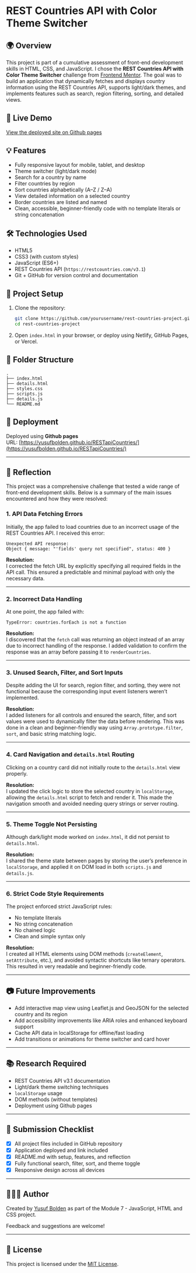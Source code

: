 # REST Countries API with Color Theme Switcher

## 🌍 Overview

This project is part of a cumulative assessment of front-end development skills in HTML, CSS, and JavaScript. I chose the **REST Countries API with Color Theme Switcher** challenge from [Frontend Mentor](https://www.frontendmentor.io). The goal was to build an application that dynamically fetches and displays country information using the REST Countries API, supports light/dark themes, and implements features such as search, region filtering, sorting, and detailed views.

## 🚀 Live Demo

[View the deployed site on Github pages](https://yusufbolden.github.io/RESTapiCountries/)

## 💡 Features

- Fully responsive layout for mobile, tablet, and desktop
- Theme switcher (light/dark mode)
- Search for a country by name
- Filter countries by region
- Sort countries alphabetically (A–Z / Z–A)
- View detailed information on a selected country
- Border countries are listed and named
- Clean, accessible, beginner-friendly code with no template literals or string concatenation

## 🛠️ Technologies Used

- HTML5
- CSS3 (with custom styles)
- JavaScript (ES6+)
- REST Countries API (`https://restcountries.com/v3.1`)
- Git + GitHub for version control and documentation

## 📁 Project Setup

1. Clone the repository:

   ```bash
   git clone https://github.com/yourusername/rest-countries-project.git
   cd rest-countries-project
   ```

2. Open `index.html` in your browser, or deploy using Netlify, GitHub Pages, or Vercel.

## 🔄 Folder Structure

```
.
├── index.html
├── details.html
├── styles.css
├── scripts.js
├── details.js
└── README.md
```

## 📌 Deployment

Deployed using **Github pages**  
URL: [https://yusufbolden.github.io/RESTapiCountries/](https://yusufbolden.github.io/RESTapiCountries/)

---

## 🧠 Reflection

This project was a comprehensive challenge that tested a wide range of front-end development skills. Below is a summary of the main issues encountered and how they were resolved:

### 1. **API Data Fetching Errors**

Initially, the app failed to load countries due to an incorrect usage of the REST Countries API. I received this error:

```
Unexpected API response:
Object { message: "'fields' query not specified", status: 400 }
```

**Resolution:**  
I corrected the fetch URL by explicitly specifying all required fields in the API call. This ensured a predictable and minimal payload with only the necessary data.

---

### 2. **Incorrect Data Handling**

At one point, the app failed with:

```
TypeError: countries.forEach is not a function
```

**Resolution:**  
I discovered that the `fetch` call was returning an object instead of an array due to incorrect handling of the response. I added validation to confirm the response was an array before passing it to `renderCountries`.

---

### 3. **Unused Search, Filter, and Sort Inputs**

Despite adding the UI for search, region filter, and sorting, they were not functional because the corresponding input event listeners weren’t implemented.

**Resolution:**  
I added listeners for all controls and ensured the search, filter, and sort values were used to dynamically filter the data before rendering. This was done in a clean and beginner-friendly way using `Array.prototype.filter`, `sort`, and basic string matching logic.

---

### 4. **Card Navigation and `details.html` Routing**

Clicking on a country card did not initially route to the `details.html` view properly.

**Resolution:**  
I updated the click logic to store the selected country in `localStorage`, allowing the `details.html` script to fetch and render it. This made the navigation smooth and avoided needing query strings or server routing.

---

### 5. **Theme Toggle Not Persisting**

Although dark/light mode worked on `index.html`, it did not persist to `details.html`.

**Resolution:**  
I shared the theme state between pages by storing the user’s preference in `localStorage`, and applied it on DOM load in both `scripts.js` and `details.js`.

---

### 6. **Strict Code Style Requirements**

The project enforced strict JavaScript rules:

- No template literals
- No string concatenation
- No chained logic
- Clean and simple syntax only

**Resolution:**  
I created all HTML elements using DOM methods (`createElement`, `setAttribute`, etc.), and avoided syntactic shortcuts like ternary operators. This resulted in very readable and beginner-friendly code.

---

## 📷 Future Improvements

- Add interactive map view using Leaflet.js and GeoJSON for the selected country and its region
- Add accessibility improvements like ARIA roles and enhanced keyboard support
- Cache API data in localStorage for offline/fast loading
- Add transitions or animations for theme switcher and card hover

---

## 📚 Research Required

- REST Countries API v3.1 documentation
- Light/dark theme switching techniques
- `localStorage` usage
- DOM methods (without templates)
- Deployment using Github pages

---

## 📌 Submission Checklist

- [x] All project files included in GitHub repository
- [x] Application deployed and link included
- [x] README.md with setup, features, and reflection
- [x] Fully functional search, filter, sort, and theme toggle
- [x] Responsive design across all devices

---

## 🧑🏿‍💻 Author

Created by [Yusuf Bolden](https://github.com/YusufBolden) as part of the Module 7 - JavaScript, HTML and CSS project.

Feedback and suggestions are welcome!

---

## 📄 License

This project is licensed under the [MIT License](https://opensource.org/licenses/MIT).

